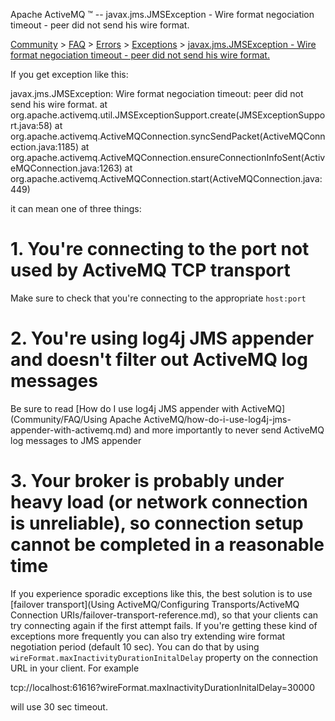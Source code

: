 Apache ActiveMQ ™ -- javax.jms.JMSException - Wire format negociation timeout - peer did not send his wire format. 

[Community](community.md) > [FAQ](CommunityCommunity/Community/faq.md) > [Errors](Community/FAQCommunity/FAQ/Community/FAQ/errors.md) > [Exceptions](Community/FAQ/Errors/exceptions.md) > [javax.jms.JMSException - Wire format negociation timeout - peer did not send his wire format.](Community/FAQ/Errors/Exceptions/javaxjmsjmsexception-wire-format-negociation-timeout-peer-did-not-send-his-wire-format.md)


If you get exception like this:

javax.jms.JMSException: Wire format negociation timeout: peer did not send his wire format.
at org.apache.activemq.util.JMSExceptionSupport.create(JMSExceptionSupport.java:58)
at org.apache.activemq.ActiveMQConnection.syncSendPacket(ActiveMQConnection.java:1185)
at org.apache.activemq.ActiveMQConnection.ensureConnectionInfoSent(ActiveMQConnection.java:1263)
at org.apache.activemq.ActiveMQConnection.start(ActiveMQConnection.java:449)

it can mean one of three things:

1\. You're connecting to the port not used by ActiveMQ TCP transport
====================================================================

Make sure to check that you're connecting to the appropriate `host:port`

2\. You're using log4j JMS appender and doesn't filter out ActiveMQ log messages
================================================================================

Be sure to read [How do I use log4j JMS appender with ActiveMQ](Community/FAQ/Using Apache ActiveMQ/how-do-i-use-log4j-jms-appender-with-activemq.md) and more importantly to never send ActiveMQ log messages to JMS appender

3\. Your broker is probably under heavy load (or network connection is unreliable), so connection setup cannot be completed in a reasonable time
================================================================================================================================================

If you experience sporadic exceptions like this, the best solution is to use [failover transport](Using ActiveMQ/Configuring Transports/ActiveMQ Connection URIs/failover-transport-reference.md), so that your clients can try connecting again if the first attempt fails. If you're getting these kind of exceptions more frequently you can also try extending wire format negotiation period (default 10 sec). You can do that by using `wireFormat.maxInactivityDurationInitalDelay` property on the connection URL in your client. For example

tcp://localhost:61616?wireFormat.maxInactivityDurationInitalDelay=30000

will use 30 sec timeout.

